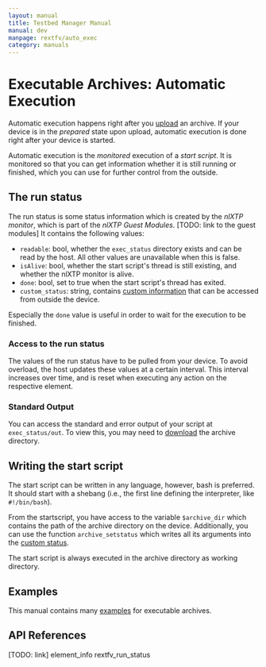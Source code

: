 ```yaml
---
layout: manual
title: Testbed Manager Manual
manual: dev
manpage: rextfv/auto_exec
category: manuals
---
```


# Executable Archives: Automatic Execution

Automatic execution happens right after you [upload](../upload) an archive. If your device is in the _prepared_ state upon upload, automatic execution is done right after your device is started.

Automatic execution is the _monitored_ execution of a _start script_. It is monitored so that you can get information whether it is still running or finished, which you can use for further control from the outside.

## <a name="run_status"></a>The run status

The run status is some status information which is created by the _nlXTP monitor_, which is part of the _nlXTP Guest Modules_. [TODO: link to the guest modules] It contains the following values:

* `readable`: bool, whether the `exec_status` directory exists and can be read by the host. All other values are unavailable when this is false.
* `isAlive`: bool, whether the start script's thread is still existing, and whether the nlXTP monitor is alive.
* `done`: bool, set to true when the start script's thread has exited.
* `custom_status`: string, contains [custom information](../custom_status) that can be accessed from outside the device.

Especially the `done` value is useful in order to wait for the execution to be finished.

### <a name="pull"></a>Access to the run status
The values of the run status have to be pulled from your device. To avoid overload, the host updates these values at a certain interval. This interval increases over time, and is reset when executing any action on the respective element.

### Standard Output

You can access the standard and error output of your script at `exec_status/out`. To view this, you may need to [download](../download) the archive directory.

## Writing the start script

The start script can be written in any language, however, bash is preferred. It should start with a shebang (i.e., the first line defining the interpreter, like `#!/bin/bash`).

From the startscript, you have access to the variable `$archive_dir` which contains the path of the archive directory on the device. Additionally, you can use the function `archive_setstatus` which writes all its arguments into the [custom status](../custom_status).

The start script is always executed in the archive directory as working directory.

## Examples

This manual contains many [examples](../../examples/executable_archive) for executable archives.

## API References

[TODO: link] element_info rextfv_run_status

